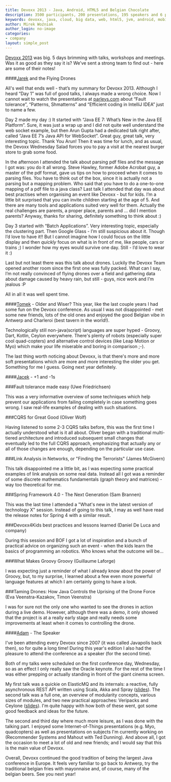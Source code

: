 ```yaml
---
title: Devoxx 2013 - Java, Android, HTML5 and Belgian Chocolate
description: 3500 participants, 200 presentations, 195 speakers and 6 people from SoftwareMill. What a conference!
keywords: devoxx, java, cloud, big data, web, html5, jvm, android, mobile, softwaremill, warski, paas,
author: Mirek Woźniak
author_login: no-image
categories:
- company
layout: simple_post
---
```

 
[Devoxx 2013](devoxx.be) was big. 5 days brimming with talks, workshops and meetings. Was it as good as they say it is? We’ve sent a strong team to find out - here are some of their notes!

####[Jarek](https://twitter.com/jkijanowski) and the Flying Drones
 
All's well that ends well - that’s my summary for Devoxx 2013. Although I heard “Day 1” was full of good talks, I always made a wrong choice. Now I cannot wait to watch the presentations at [parleys.com](parleys.com) about “Fault tolerance”, “Patterns, Shmatterns” and “Efficient coding in IntelliJ IDEA” just to name a few.
 
Day 2 made my day :) It started with “Java EE 7: What’s New in the Java EE Platform”. Sure, it was just a wrap up and I did not quite well understand the web socket example, but then Arun Gupta had a dedicated talk right after, called “Java EE 7’s Java API for WebSocket”. Great guy, great talk, very interesting topic. Thank You Arun!
Then it was time for lunch, and as usual, the Devoxx Wednesday Salad forces you to pay a visit at the nearest burger store to grab some food.

In the afternoon I attended the talk about parsing pdf files and the message I got was: you do it all wrong. Steve Hawley, former Adobe Acrobat guy, a master of the pdf format, gave us tips on how to proceed when it comes to parsing files. You have to think out of the box, since it is actually not a parsing but a mapping problem. Who said that you have to do a one-to-one mapping of a pdf file to a java class?
Last talk I attended that day was about best practises when organising an event like Devoxx - but for kids. I’m a little bit surprised that you can invite children starting at the age of 5. And there are many tools and applications suited very well for them. Actually the real challenges are parents, a proper place, parents and … did I mention parents? Anyway, thanks for sharing, definitely something to think about :)
 
Day 3 started with “Batch Applications”. Very interesting topic, especially the clustering part. Then Google Glass - I’m still suspicious about it. Though I’d love to have it!! But I cannot imagine how I could focus on the little display and then *quickly* focus on what is in front of me, like people, cars or trains ;) I wonder how my eyes would survive one day. Still - I’d love to wear it :)
 
Last but not least there was this talk about drones. Luckily the Devoxx Team opened another room since the first one was fully packed. What can I say, I’m not really convinced of flying drones over a field and gathering data about damage caused by heavy rain, but still - guys, nice work and I’m jealous :P
 
All in all it was well spent time.


####[Tomek](https://twitter.com/szimano) - Older and Wiser?
This year, like the last couple years I had some fun on the Devoxx conference.
As usual I was not disappointed - met some new friends, lots of the old ones and enjoyed the good Belgian vibe in Antwerp and Charleroi (best tavern in the world!).
 
Technologically still non-java(script) languages are super hyped - Groovy, Dart, Kotlin, Ceylon everywhere. There's plenty of robots (especially super cool quad-copters) and alternative control devices (like Leap Motion or Myo) which make your life miserable and boring in comparison ;-).
 
The last thing worth noticing about Devoxx, is that there's more and more soft presentations which are more and more interesting the older you get. Something for me I guess.
Going next year definitely.
 
####[Jacek](https://twitter.com/rucek) - +1 and -1s
 
###Fault tolerance made easy (Uwe Friedrichsen)

This was a very informative overview of some techniques which help prevent our applications from failing completely in case something goes wrong. I saw real-life examples of dealing with such situations.
 
###CQRS for Great Good (Oliver Wolf)
 
Having listened to some 2-3 CQRS talks before, this was the first time I actually understood what is it all about. Oliver began with a traditional multi-tiered architecture and introduced subsequent small changes that eventually led to the full CQRS approach, emphasizing that actually any or all of those changes are enough, depending on the particular use case.
 
###Link Analysis in Networks, or "Finding the Terrorists" (James McGivern)

This talk disappointed me a little bit, as I was expecting some practical examples of link analysis on some real data. Instead all I got was a reminder of some discrete mathematics fundamentals (graph theory and matrices) - way too theoretical for me.
 
###Spring Framework 4.0 - The Next Generation (Sam Brannen)

This was the last time I attended a "What's new in the latest version of technology X" session. Instead of going to this talk, I may as well have read the release notes for Spring 4 with a similar result.
 
###Devoxx4Kids best practices and lessons learned (Daniel De Luca and company)

During this session and BOF I got a lot of inspiration and a bunch of practical advice on organizing such an event - when the kids learn the basics of programming an robotics. Who knows what the outcome will be...
 
###What Makes Groovy Groovy (Guillaume Laforge)
 
I was expecting just a reminder of what I already know about the power of Groovy, but, to my surprise, I learned about a few even more powerful language features at which I am certainly going to have a look.
 
###Taming Drones: How Java Controls the Uprising of the Drone Force (Eva Veenstra-Kazakov, Timon Veenstra)
 
I was for sure not the only one who wanted to see the drones in action during a live demo. However, although there was a demo, it only showed that the project is at a really early stage and really needs some improvements at least when it comes to controlling the drone.
 
####[Adam](https://twitter.com/adamwarski) - The Speaker
 
I've been attending every Devoxx since 2007 (it was called Javapolis back then), so for quite a long time! During this year's edition I also had the pleasure to attend the conference as a speaker (for the second time).
 
Both of my talks were scheduled on the first conference day, Wednesday, so as an effect I only really saw the Oracle keynote. For the rest of the time I was either prepping or actually standing in front of the giant cinema screen.
 
My first talk was a quickie on ElasticMQ and its internals: a reactive, fully asynchronous REST API written using Scala, Akka and Spray ([slides](http://www.slideshare.net/adamw1pl/elasticmq-a-fully-asynchronous-akkabased-sqs-server)). The second talk was a full one, an overview of modularity concepts, various sizes of modules, and two new practical approaches: Veripacks and Ceylone ([slides](http://www.slideshare.net/adamw1pl/the-ideal-module-system-and-the-harsh-reality)). I'm quite happy with how both of these went, got some good feedback and ideas for the future.
 
The second and third day where much more leisure, as I was done with the talking part. I enjoyed some Internet-of-Things presentations (e.g. Myo, quadcopters) as well as presentations on subjects I'm currently working on (Recommender Systems and Mahout with Ted Dunning). And above all, I got the occasion to meet a lot of old and new friends; and I would say that this is the main value of Devoxx.
 
Overall, Devoxx continued the good tradition of being the largest Java conference in Europe. It feels very familiar to go back to Antwerp, try the traditional belgian fries with mayonnaise and, of course, many of the belgian beers. See you next year! 

